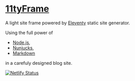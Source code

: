 # [11tyFrame](https://11tyframe.netlify.com)


A light site frame powered by [Eleventy](https://www.11ty.io) static site generator.

Using the full power of
+ [Node.js](https://nodejs.org),
+ [Nunjucks](https://mozilla.github.io/nunjucks/),
+ [Markdown](https://daringfireball.net/projects/markdown/)

in a carefuly designed blog site.

[![Netlify Status](https://api.netlify.com/api/v1/badges/45be257f-c636-4cd9-975b-ad608262f3ff/deploy-status)](https://app.netlify.com/sites/11tyframe/deploys)